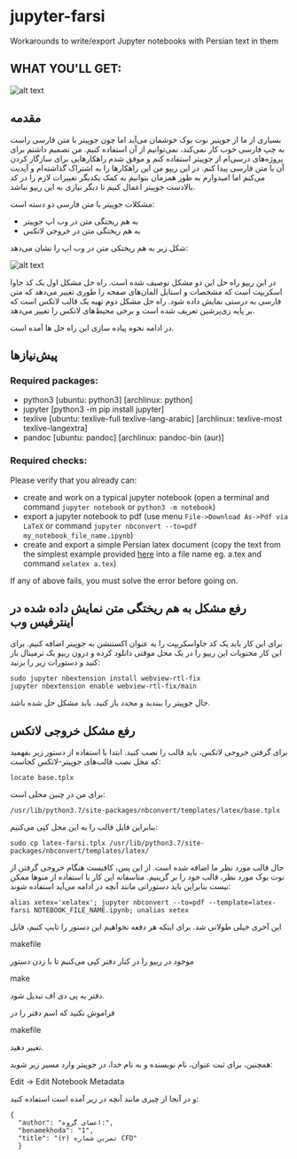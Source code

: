 # jupyter-farsi
Workarounds to write/export Jupyter notebooks with Persian text in them

## WHAT YOU'LL GET:

![alt text](https://raw.githubusercontent.com/m2-farzan/jupyter-farsi/master/images/preview.png)

## مقدمه
بسیاری از ما از جوپتیر نوت بوک خوشمان می‌آید اما چون جوپیتر با متن فارسی راست به چپ فارسی خوب کار نمی‌کند، نمی‌توانیم از آن استفاده کنیم.
من تصمیم داشتم برای پروژه‌های درسی‌ام از جوپیتر استفاده کنم و موفق شدم راهکارهایی برای سازگار کردن آن با متن فارسی پیدا کنم.
در این ریپو من این راهکارها را به اشتراک گذاشته‌ام و آپدیت می‌کنم اما امیدوارم به طور همزمان بتوانیم به کمک یکدیگر تغییرات لازم را در کد بالادست جوپیتر اعمال کنیم تا دیگر نیازی به این ریپو نباشد.

مشکلات جوپیتر با متن فارسی دو دسته است:

* به هم ریختگی متن در وب اپ جوپیتر
* به هم ریختگی متن در خروجی لاتکس

شکل زیر به هم ریختکی متن در وب اپ را نشان می‌دهد:

![alt text](https://raw.githubusercontent.com/m2-farzan/jupyter-farsi/master/images/scrumbled_webapp.png)

در این ریپو راه حل این دو مشکل توصیف شده است. راه حل مشکل اول یک کد جاوا اسکریپت است که مشخصات و استایل المان‌های صفحه را طوری تغییر می‌دهد که متن فارسی به درستی نمایش داده شود.
راه حل مشکل دوم تهیه یک قالب لاتکس است که بر پایه زی‌پرشین تعریف شده است و برخی محیط‌های لاتکس را تغییر می‌دهد.

در ادامه نحوه پیاده سازی این راه حل ها آمده است.

## پیش‌نیازها

### Required packages:

* python3 [ubuntu: python3] [archlinux: python]
* jupyter [python3 -m pip install jupyter]
* texlive [ubuntu: texlive-full texlive-lang-arabic] [archlinux: texlive-most texlive-langextra]
* pandoc [ubuntu: pandoc] [archlinux: pandoc-bin (aur)]

### Required checks:
Please verify that you already can:
* create and work on a typical jupyter notebook (open a terminal and command
`jupyter notebook`
or
`python3 -m notebook`)
* export a jupyter notebook to pdf (use menu `File->Download As->Pdf via LaTeX` or command
`jupyter nbconvert --to=pdf my_notebook_file_name.ipynb`)
* create and export a simple Persian latex document (copy the text from the simplest example provided
[here](http://www.parsilatex.com/wiki/%D8%A7%D8%B2_%DA%A9%D8%AC%D8%A7_%D8%B4%D8%B1%D9%88%D8%B9_%DA%A9%D9%86%DB%8C%D9%85%D8%9F)
 into a file name eg. a.tex and command `xelatex a.tex`)
 
If any of above fails, you must solve the error before going on.

## رفع مشکل به هم ریختگی متن نمایش داده شده در اینترفیس وب
برای این کار باید یک کد جاواسکریپت را به عنوان اکستنشن به جوپیتر اضافه کنیم.
برای این کار محتویات این ریپو را در یک محل موقتی دانلود کرده و درون ریپو یک ترمینال باز کنید و دستورات زیر را بزنید:

```
sudo jupyter nbextension install webview-rtl-fix
jupyter nbextension enable webview-rtl-fix/main
```

حال جوپیتر را ببندید و مجدد باز کنید. باید مشکل حل شده باشد.

## رفع مشکل خروجی لاتکس

برای گرفتن خروجی لاتکس، باید قالب را نصب کنید. ابتدا با استفاده از دستور زیر بفهمید که محل نصب قالب‌های جوپیتر-لاتکس کجاست:

`locate base.tplx`

برای من در چنین محلی است:

`/usr/lib/python3.7/site-packages/nbconvert/templates/latex/base.tplx`

بنابراین فایل قالب را به این محل کپی می‌کنیم:

`sudo cp latex-farsi.tplx /usr/lib/python3.7/site-packages/nbconvert/templates/latex/`

حال قالب مورد نظر ما اضافه شده است.
از این پس، کافیست هنگام خروجی گرفتن از نوت بوک مورد نظر، قالب خود را بر گزینیم. متاسفانه این کار با استفاده از منوها ممکن نیست بنابراین باید دستوراتی مانند آنچه در ادامه می‌آید استفاده شوند:

`alias xetex='xelatex'; jupyter nbconvert --to=pdf --template=latex-farsi NOTEBOOK_FILE_NAME.ipynb; unalias xetex`

این آخری خیلی طولانی شد. برای اینکه هر دفعه نخواهیم این دستور را تایپ کنیم، فایل

makefile

موجود در ریپو را در کنار دفتر کپی می‌کنیم تا با زدن دستور 

make

دفتر به پی دی اف تبدیل شود.

فراموش نکنید که اسم دفتر را در 

makefile

تغییر دهید.

همچنین، برای ثبت عنوان، نام نویسنده و به نام خدا، در جوپیتر وارد مسیر زیر شوید:

Edit -> Edit Notebook Metadata

و در آنجا از چیزی مانند آنچه در زیر آمده است استفاده کنید:

```
{
  "author": "اعضای گروه:",
  "benamekhoda": "1",
  "title": "تمرین شماره (۲) CFD"
  }
```
